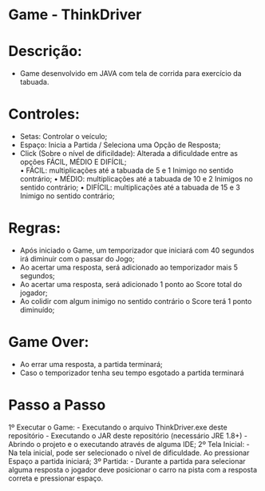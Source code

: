 # Game - ThinkDriver

# Descrição:
 - Game desenvolvido em JAVA com tela de corrida para exercício da tabuada.

# Controles:
 - Setas: Controlar o veículo;
 - Espaço: Inicia a Partida / Seleciona uma Opção de Resposta;
 - Click (Sobre o nível de dificildade): Alterada a dificuldade entre as opções FÁCIL, MÉDIO E DIFÍCIL;  
  • FÁCIL: multiplicações até a tabuada de 5 e 1 Inimigo no sentido contrário;
  • MÉDIO: multiplicações até a tabuada de 10 e 2 Inimigos no sentido contrário;
  • DIFÍCIL: multiplicações até a tabuada de 15 e 3 Inimigo no sentido contrário;
  
# Regras:
  - Após iniciado o Game, um temporizador que iniciará com 40 segundos irá diminuir com o passar do Jogo;
  - Ao acertar uma resposta, será adicionado ao temporizador mais 5 segundos;
  - Ao acertar uma resposta, será adicionado 1 ponto ao Score total do jogador;
  - Ao colidir com algum inimigo no sentido contrário o Score terá 1 ponto diminuído;
 
# Game Over:
  - Ao errar uma resposta, a partida terminará;
  - Caso o temporizador tenha seu tempo esgotado a partida terminará

# Passo a Passo 
 1º Executar o Game: 
    - Executando o arquivo ThinkDriver.exe deste repositório
    - Executando o JAR deste repositório (necessário JRE 1.8+) 
    - Abrindo o projeto e o executando através de alguma IDE;
 2º Tela Inicial:
    - Na tela inicial, pode ser selecionado o nível de dificuldade. Ao pressionar Espaço a partida iniciará;
 3º Partida:
    - Durante a partida para selecionar alguma resposta o jogador deve posicionar o carro na pista com a resposta correta e pressionar espaço.
